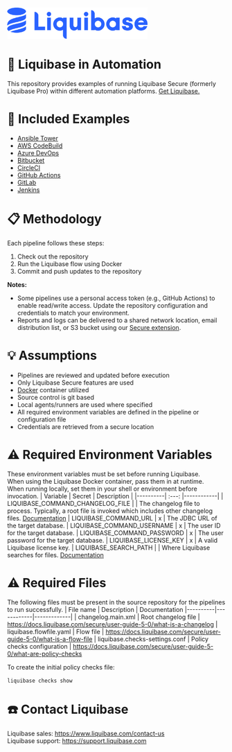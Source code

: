 <p align="left">
  <img src="img/liquibase.png" alt="Liquibase Logo" title="Liquibase Logo" width="324" height="72">
</p>

# 🚀 Liquibase in Automation
This repository provides examples of running Liquibase Secure (formerly Liquibase Pro) within different automation platforms. [Get Liquibase.](https://www.liquibase.com/download-secure)

# 🔧 Included Examples
* [Ansible Tower](Ansible_Tower/liquibase_playbook.yml)  
* [AWS CodeBuild](AWS_CodeBuild/buildspec.yml)  
* [Azure DevOps](Azure_DevOps/azure_pipelines_docker.yml)  
* [Bitbucket](Bitbucket/bitbucket-pipelines.yml)  
* [CircleCI](CircleCI/config.yml)  
* [GitHub Actions](GitHub_Actions/liquibase_workflow.yml)  
* [GitLab](GitLab/gitlab-ci.yml)  
* [Jenkins](Jenkins/Jenkinsfile) 

# 📋 Methodology
Each pipeline follows these steps:
1. Check out the repository
1. Run the Liquibase flow using Docker
1. Commit and push updates to the repository

**Notes:**
* Some pipelines use a personal access token (e.g., GitHub Actions) to enable read/write access. Update the repository configuration and credentials to match your environment.
* Reports and logs can be delivered to a shared network location, email distribution list, or S3 bucket using our [Secure extension](https://docs.liquibase.com/secure/integration-guide-5-0/how-to-connect-liquibase-to-amazon-s3).

# 💡 Assumptions
* Pipelines are reviewed and updated before execution
* Only Liquibase Secure features are used
* [Docker](https://hub.docker.com/r/liquibase/liquibase-secure) container utilized
* Source control is git based
* Local agents/runners are used where specified
* All required environment variables are defined in the pipeline or configuration file
* Credentials are retrieved from a secure location

# ⚠️ Required Environment Variables
These environment variables must be set before running Liquibase.  
When using the Liquibase Docker container, pass them in at runtime.  
When running locally, set them in your shell or environment before invocation.
| Variable | Secret | Description |
|----------|   :---:   |------------|
| LIQUIBASE_COMMAND_CHANGELOG_FILE | | The changelog file to process. Typically, a root file is invoked which includes other changelog files. [Documentation](https://docs.liquibase.com/secure/user-guide-5-0/what-is-a-changelog)
| LIQUIBASE_COMMAND_URL | x | The JDBC URL of the target database.
| LIQUIBASE_COMMAND_USERNAME | x | The user ID for the target database.
| LIQUIBASE_COMMAND_PASSWORD | x | The user password for the target database.
| LIQUIBASE_LICENSE_KEY | x | A valid Liquibase license key.
| LIQUIBASE_SEARCH_PATH | | Where Liquibase searches for files. [Documentation](https://docs.liquibase.com/reference-guide/parameters/search-path)

# ⚠️ Required Files
The following files must be present in the source repository for the pipelines to run successfully.
| File name | Description | Documentation
|----------|------------|-------------|
| changelog.main.xml | Root changelog file | https://docs.liquibase.com/secure/user-guide-5-0/what-is-a-changelog
| liquibase.flowfile.yaml | Flow file | https://docs.liquibase.com/secure/user-guide-5-0/what-is-a-flow-file
| liquibase.checks-settings.conf | Policy checks configuration | https://docs.liquibase.com/secure/user-guide-5-0/what-are-policy-checks

To create the initial policy checks file:
```
liquibase checks show
```

# ☎️ Contact Liquibase
Liquibase sales: https://www.liquibase.com/contact-us<br>
Liquibase support: https://support.liquibase.com